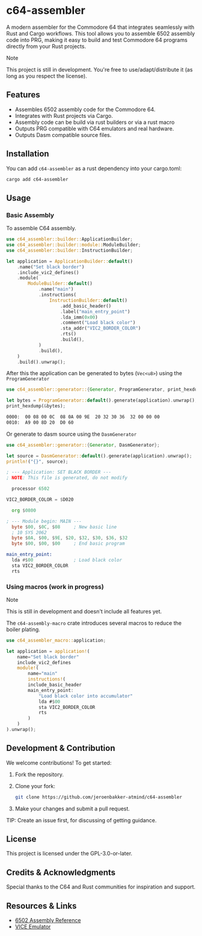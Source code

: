 # c64-assembler

A modern assembler for the Commodore 64 that integrates seamlessly with Rust and Cargo workflows. This tool allows you to assemble 6502 assembly code into PRG, making it easy to build and test Commodore 64 programs directly from your Rust projects.

> [!NOTE]
> This project is still in development. You're free to use/adapt/distribute it (as long as you respect the license).

## Features

- Assembles 6502 assembly code for the Commodore 64.
- Integrates with Rust projects via Cargo.
- Assembly code can be build via rust builders or via a rust macro
- Outputs PRG compatible with C64 emulators and real hardware.
- Outputs Dasm compatible source files.

## Installation

You can add `c64-assembler` as a rust dependency into your cargo.toml:

```sh
cargo add c64-assembler
```

## Usage

### Basic Assembly

To assemble C64 assembly.

```rust
use c64_assembler::builder::ApplicationBuilder;
use c64_assembler::builder::module::ModuleBuilder;
use c64_assembler::builder::InstructionBuilder;

let application = ApplicationBuilder::default()
    .name("Set black border")
    .include_vic2_defines()
    .module(
        ModuleBuilder::default()
            .name("main")
            .instructions(
                InstructionBuilder::default()
                    .add_basic_header()
                    .label("main_entry_point")
                    .lda_imm(0x00)
                    .comment("Load black color")
                    .sta_addr("VIC2_BORDER_COLOR")
                    .rts()
                    .build(),
            )
            .build(),
    )
    .build().unwrap();
```

After this the application can be generated to bytes (`Vec<u8>`) using the `ProgramGenerator`

```rust
use c64_assembler::generator::{Generator, ProgramGenerator, print_hexdump};

let bytes = ProgramGenerator::default().generate(application).unwrap();
print_hexdump(&bytes);
```

```txt
0000:  00 08 00 0C  08 0A 00 9E  20 32 30 36  32 00 00 00
0010:  A9 00 8D 20  D0 60
```

Or generate to dasm source using the `DasmGenerator`

```rust
use c64_assembler::generator::{Generator, DasmGenerator};

let source = DasmGenerator::default().generate(application).unwrap();
println!("{}", source);
```

```asm
; --- Application: SET BLACK BORDER ---
; NOTE: This file is generated, do not modify

  processor 6502

VIC2_BORDER_COLOR = $D020

  org $0800

; --- Module begin: MAIN ---
  byte $00, $0C, $08     ; New basic line
  ; 10 SYS 2062
  byte $0A, $00, $9E, $20, $32, $30, $36, $32
  byte $00, $00, $00     ; End basic program

main_entry_point:
  lda #$00               ; Load black color
  sta VIC2_BORDER_COLOR
  rts
```

### Using macros (work in progress)

> [!NOTE]
> This is still in development and doesn't include all features yet.

The `c64-assembly-macro` crate introduces several macros to reduce the boiler plating.

```rust
use c64_assembler_macro::application;

let application = application!(
    name="Set black border"
    include_vic2_defines
    module!(
        name="main"
        instructions!(
        include_basic_header
        main_entry_point:
            "Load black color into accumulator"
            lda #$00
            sta VIC2_BORDER_COLOR
            rts
        )
    )
).unwrap();
```

## Development & Contribution

We welcome contributions! To get started:

1. Fork the repository.

2. Clone your fork:

   ```sh
   git clone https://github.com/jeroenbakker-atmind/c64-assembler
   ```

3. Make your changes and submit a pull request.

TIP: Create an issue first, for discussing of getting guidance.

## License

This project is licensed under the GPL-3.0-or-later.

## Credits & Acknowledgments

Special thanks to the C64 and Rust communities for inspiration and support.

## Resources & Links

- [6502 Assembly Reference](https://www.masswerk.at/6502/)
- [VICE Emulator](https://vice-emu.sourceforge.io/)
